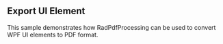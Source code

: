 ##  Export UI Element 

This sample demonstrates how RadPdfProcessing can be used to convert WPF UI elements to PDF format.

[//]: <keywords: xaml,pdf>